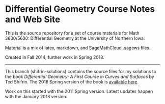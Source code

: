 # Differential Geometry Course Notes and Web Site

This is the source repository for a set of course materials for Math 3630/5630:
Differential Geometry at the University of Northern Iowa.

Material is a mix of latex, markdown, and SageMathCloud .sagews files.

Created in Fall 2014, further work in Spring 2018.

----
This branch (shifrin-solutions) contains the source files for my solutions to the book _Differential Geometry: A First Course in Curves and Surfaces_ by Ted Shifrin. The 2018 Spring version of the book is [available here](http://www.math.uga.edu/sites/default/files/inline-files/ShifrinDiffGeo.pdf).

Work on this started with the 2011 Spring version. Latest updates happen with the January 2018 version.
